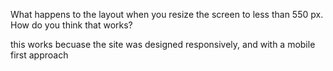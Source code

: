 What happens to the layout when you resize the screen to less than 550 px. How do you think that works?

this works becuase the site was designed responsively, and with a mobile first approach
